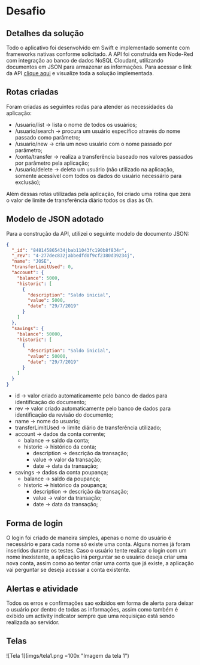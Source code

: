 # Desafio

## Detalhes da solução 

Todo o aplicativo foi desenvolvido em Swift e implementado somente com frameworks nativas conforme solicitado.
A API foi construída em Node-Red com integração ao banco de dados NoSQL Cloudant, utilizando documentos em JSON para armazenar as informações. Para acessar o link da API [clique aqui](https://api-murilo.mybluemix.net/red/) e visualize toda a solução implementada.

## Rotas criadas

Foram criadas as seguintes rodas para atender as necessidades da aplicação:
- /usuario/list -> lista o nome de todos os usuários;
- /usuario/search -> procura um usuário específico através do nome passado como parâmetro;
- /usuario/new -> cria um novo usuário com o nome passado por parâmetro;
- /conta/transfer -> realiza a transferência baseado nos valores passados por parâmetro pela aplicação;
- /usuario/delete -> deleta um usuário (não utilizado na aplicação, somente acessível com todos os dados do usuário necessário para exclusão);

Além dessas rotas utilizadas pela aplicação, foi criado uma rotina que zera o valor de limite de transferência diário todos os dias às 0h. 

## Modelo de JSON adotado

Para a construção da API, utilizei o seguinte modelo de documento JSON:

```json
{
  "_id": "848145865434jbab11043fc190b8f834r",
  "_rev": "4-277dec832jabbedfd0f9cf2380d39234j",
  "name": "JOSE",
  "transferLimitUsed": 0,
  "account": {
    "balance": 5000,
    "historic": [
      {
        "description": "Saldo inicial",
        "value": 5000,
        "date": "29/7/2019"
      }
    ]
  },
  "savings": {
    "balance": 50000,
    "historic": [
      {
        "description": "Saldo inicial",
        "value": 50000,
        "date": "29/7/2019"
      }
    ]
  }
}
```

- id -> valor criado automaticamente pelo banco de dados para identificação do documento;
- rev -> valor criado automaticamente pelo banco de dados para identificação da revisão do documento;
- name -> nome do usuario;
- transferLimitUsed -> limite diário de transferência utilizado;
- account -> dados da conta corrente;
  - balance -> saldo da conta;
  - historic -> histórico da conta;
    - description -> descrição da transação;
    - value -> valor da transação;
    - date -> data da transação;
- savings -> dados da conta poupança;
  - balance -> saldo da poupança;
  - historic -> histórico da poupança;
    - description -> descrição da transação;
    - value -> valor da transação;
    - date -> data da transação;

## Forma de login

O login foi criado de maneira simples, apenas o nome do usuário é necessário e para cada nome só existe uma conta. Alguns nomes já foram inseridos durante os testes.
Caso o usuário tente realizar o login com um nome inexistente, a aplicação irá perguntar se o usuário deseja criar uma nova conta, assim como ao tentar criar uma conta que já existe, a aplicação vai perguntar se deseja acessar a conta existente.

## Alertas e atividade

Todos os erros e confirmações sao exibidos em forma de alerta para deixar o usuário por dentro de todas as informações, assim como também é exibido um activity indicator sempre que uma requisiçao está sendo realizada ao servidor.

## Telas

![Tela 1](imgs/tela1.png =100x "Imagem da tela 1")
